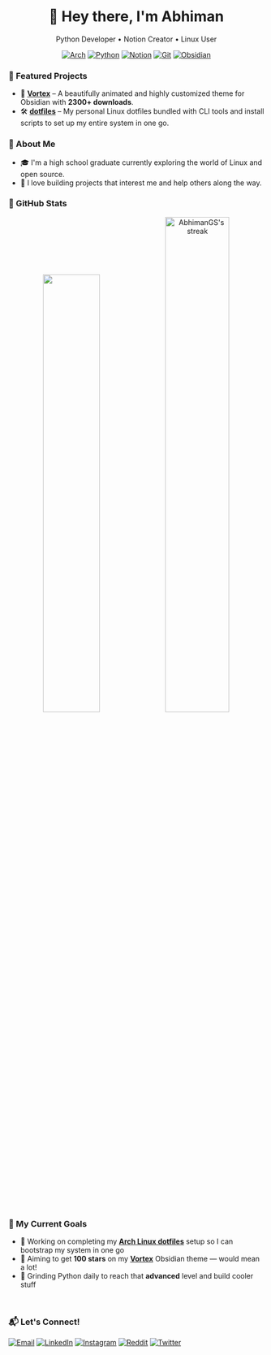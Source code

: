 <!-- Header -->
<h1 align="center">👋 Hey there, I'm Abhiman</h1>
<p align="center">Python Developer • Notion Creator • Linux User</p>

<!-- Skills / Tools -->
<div align="center">

[![Arch](https://img.shields.io/badge/Arch_Linux-1E1E1E?style=for-the-badge&logo=arch-linux&logoColor=1793D1)](https://archlinux.org)
[![Python](https://img.shields.io/badge/Python-1E1E1E?style=for-the-badge&logo=python&logoColor=F7E025)](https://www.python.org)
[![Notion](https://img.shields.io/badge/Notion-1E1E1E?style=for-the-badge&logo=notion&logoColor=ffffff)](https://www.notion.com/@abhimangs)
[![Git](https://img.shields.io/badge/Git-1E1E1E?style=for-the-badge&logo=git&logoColor=F14E32)](https://git-scm.com/)
[![Obsidian](https://img.shields.io/badge/Obsidian-1E1E1E?style=for-the-badge&logo=obsidian&logoColor=7C3AED)](https://obsidian.md)

</div>

<!-- Projects -->
### 🧰 Featured Projects
- 🎨 [**Vortex**](https://github.com/abhimangs/obsidian-vortex) – A beautifully animated and highly customized theme for Obsidian with **2300+ downloads**.
- 🛠️ [**dotfiles**](https://github.com/abhimangs/dotfiles) – My personal Linux dotfiles bundled with CLI tools and install scripts to set up my entire system in one go.

<!-- About Section -->
### 🧠 About Me
- 🎓 I'm a high school graduate currently exploring the world of Linux and open source.
- 🚀 I love building projects that interest me and help others along the way.

<!-- GitHub Stats -->
### 🍁 GitHub Stats
<p align="center">
  <img width="47%" src="https://github-readme-stats.vercel.app/api?username=abhimangs&show_icons=true&theme=dark&hide_border=true&count_private=true&include_all_commits=true" />
  <img width="50%" alt="AbhimanGS's streak" src="https://github-readme-streak-stats-eight.vercel.app/?user=abhimangs&theme=monokai-metallian&hide_border=true&short_numbers=true" />
</p>

<!-- GitHub Stats -->
### 🎯 My Current Goals

- 🔧 Working on completing my **[Arch Linux dotfiles](https://github.com/abhimangs/dotfiles)** setup so I can bootstrap my system in one go  
- 🌟 Aiming to get **100 stars** on my **[Vortex](https://github.com/abhimangs/obsidian-vortex)** Obsidian theme — would mean a lot!  
- 🐍 Grinding Python daily to reach that **advanced** level and build cooler stuff

<br>

<!-- Contact -->
### 📬 Let's Connect!

[![Email](https://img.shields.io/badge/Email-1E1E1E?style=for-the-badge&logo=thunderbird&logoColor=0A84FF)](mailto:theabhimangs@gmail.com)
[![LinkedIn](https://img.shields.io/badge/LinkedIn-1E1E1E?style=for-the-badge&logo=briefcase&logoColor=0A66C2)](https://www.linkedin.com/in/abhimangs)
[![Instagram](https://img.shields.io/badge/Instagram-1E1E1E?style=for-the-badge&logo=instagram&logoColor=E4405F)](https://www.instagram.com/theabhimangs)
[![Reddit](https://img.shields.io/badge/Reddit-1E1E1E?style=for-the-badge&logo=reddit&logoColor=FF4500)](https://www.reddit.com/user/abhimangs)
[![Twitter](https://img.shields.io/badge/Twitter-1E1E1E?style=for-the-badge&logo=x&logoColor=white)](https://twitter.com/abhimangs)
